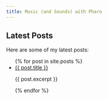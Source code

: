 ```yaml
---
title: Music (and Sounds) with Pharo
---
```


## Latest Posts

Here are some of my latest posts:

<ul>
{% for post in site.posts %}
  <li>
    <a href="{{ post.url }}">{{ post.title }}</a>
    <p>{{ post.excerpt }}</p> <!-- Display post excerpts -->
  </li>
{% endfor %}
</ul>
